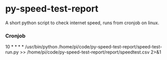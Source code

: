 # py-speed-test-report
A short python script to check internet speed, runs from cronjob on linux.


### Cronjob
10 * * * * /usr/bin/python /home/pi/code/py-speed-test-report/speed-test-run.py >> /home/pi/code/py-speed-test-report/report/speedtest.csv  2>&1
